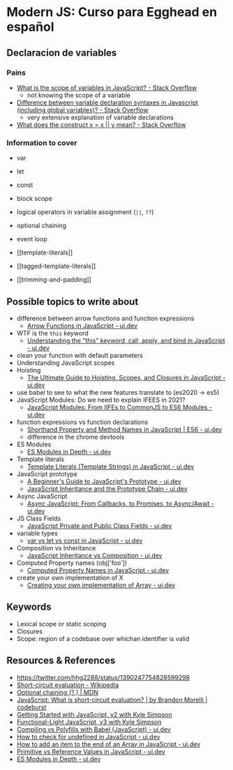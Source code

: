 # Modern JS: Curso para Egghead en español

## Declaracion de variables

### Pains

- [What is the scope of variables in JavaScript? \- Stack Overflow](https://stackoverflow.com/questions/500431/what-is-the-scope-of-variables-in-javascript/500459#500459)
  - not knowing the scope of a variable
- [Difference between variable declaration syntaxes in Javascript \(including global variables\)? \- Stack Overflow](https://stackoverflow.com/questions/4862193/difference-between-variable-declaration-syntaxes-in-javascript-including-global)
  - very extensive explanation of variable declarations
- [What does the construct x = x \|\| y mean? \- Stack Overflow](https://stackoverflow.com/questions/2802055/what-does-the-construct-x-x-y-mean)

### Information to cover

- var
- let
- const
- block scope
- logical operators in variable assignment (`||`, `??`)
- optional chaining
- event loop


- [[template-literals]]
- [[tagged-template-literals]]
- [[trimming-and-padding]]

## Possible topics to write about

- difference between arrow functions and function expressions
  - [Arrow Functions in JavaScript \- ui\.dev](https://ui.dev/arrow-functions/)
- WTF is the `this` keyword
  - [Understanding the "this" keyword, call, apply, and bind in JavaScript \- ui\.dev](https://ui.dev/this-keyword-call-apply-bind-javascript/)
- clean your function with default parameters
- Understanding JavaScript scopes
- Hoisting
  - [The Ultimate Guide to Hoisting, Scopes, and Closures in JavaScript \- ui\.dev](https://ui.dev/ultimate-guide-to-execution-contexts-hoisting-scopes-and-closures-in-javascript/)
- use babel to see to what the new features translate to (es2020 → es5)
- JavaScript Modules: Do we need to explain IFEES in 2021?
  - [JavaScript Modules: From IIFEs to CommonJS to ES6 Modules \- ui\.dev](https://ui.dev/javascript-modules-iifes-commonjs-esmodules/)
- function expressions vs function declarations
  - [Shorthand Property and Method Names in JavaScript \| ES6 \- ui\.dev](https://ui.dev/shorthand-properties/)
  - difference in the chrome devtools
- ES Modules
  - [ES Modules in Depth \- ui\.dev](https://ui.dev/esmodules/)
- Template literals
  - [Template Literals \(Template Strings\) in JavaScript \- ui\.dev](https://ui.dev/template-literals/)
- JavaScript prototype
  - [A Beginner's Guide to JavaScript's Prototype \- ui\.dev](https://ui.dev/beginners-guide-to-javascript-prototype/)
  - [JavaScript Inheritance and the Prototype Chain \- ui\.dev](https://ui.dev/javascript-inheritance-and-the-prototype-chain/)
- Async JavaScript
  - [Async JavaScript: From Callbacks, to Promises, to Async/Await \- ui\.dev](https://ui.dev/async-javascript-from-callbacks-to-promises-to-async-await/)
- JS Class Fields
  - [JavaScript Private and Public Class Fields \- ui\.dev](https://ui.dev/javascript-private-and-public-class-fields/)
- variable types
  - [var vs let vs const in JavaScript \- ui\.dev](https://ui.dev/var-let-const/)
- Composition vs Inheritance
  - [JavaScript Inheritance vs Composition \- ui\.dev](https://ui.dev/javascript-inheritance-vs-composition/)
- Computed Property names (obj['foo'])
  - [Computed Property Names in JavaScript \- ui\.dev](https://ui.dev/computed-property-names/)
- create your own implementation of X
  - [Creating your own implementation of Array \- ui\.dev](https://ui.dev/creating-your-own-array/)

## Keywords

- Lexical scope or static scoping
- Closures
- Scope: region of a codebase over whichan identifier is valid

## Resources & References

- https://twitter.com/hhg2288/status/1390247754828599298
- [Short\-circuit evaluation \- Wikipedia](https://en.wikipedia.org/wiki/Short-circuit_evaluation)
- [Optional chaining \(?\.\) \| MDN](https://developer.mozilla.org/en-US/docs/Web/JavaScript/Reference/Operators/Optional_chaining)
- [JavaScript: What is short\-circuit evaluation? \| by Brandon Morelli \| codeburst](https://codeburst.io/javascript-what-is-short-circuit-evaluation-ff22b2f5608c)
- [Getting Started with JavaScript, v2 with Kyle Simpson](https://frontendmasters.com/courses/getting-started-javascript-v2/)
- [Functional-Light JavaScript, v3 with Kyle Simpson](https://frontendmasters.com/courses/functional-javascript-v3/)
- [Compiling vs Polyfills with Babel \(JavaScript\) \- ui\.dev](https://ui.dev/compiling-polyfills/)
- [How to check for undefined in JavaScript \- ui\.dev](https://ui.dev/check-for-undefined-javascript/)
- [How to add an item to the end of an Array in JavaScript \- ui\.dev](https://ui.dev/add-item-to-end-of-array-javascript/)
- [Primitive vs Reference Values in JavaScript \- ui\.dev](https://ui.dev/primitive-vs-reference-values-in-javascript/)
- [ES Modules in Depth \- ui\.dev](https://ui.dev/esmodules/)
